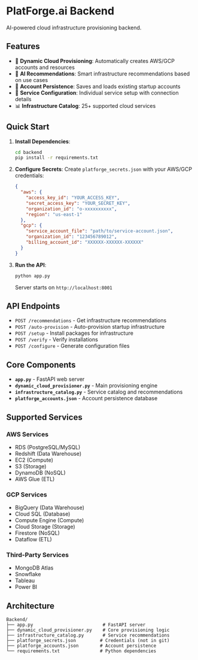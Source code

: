 # PlatForge.ai Backend

AI-powered cloud infrastructure provisioning backend.

## Features

- 🚀 **Dynamic Cloud Provisioning**: Automatically creates AWS/GCP accounts and resources
- 🤖 **AI Recommendations**: Smart infrastructure recommendations based on use cases
- 💾 **Account Persistence**: Saves and loads existing startup accounts
- 🔧 **Service Configuration**: Individual service setup with connection details
- 📊 **Infrastructure Catalog**: 25+ supported cloud services

## Quick Start

1. **Install Dependencies**:
   ```bash
   cd backend
   pip install -r requirements.txt
   ```

2. **Configure Secrets**:
   Create `platforge_secrets.json` with your AWS/GCP credentials:
   ```json
   {
     "aws": {
       "access_key_id": "YOUR_ACCESS_KEY",
       "secret_access_key": "YOUR_SECRET_KEY",
       "organization_id": "o-xxxxxxxxxx",
       "region": "us-east-1"
     },
     "gcp": {
       "service_account_file": "path/to/service-account.json",
       "organization_id": "123456789012",
       "billing_account_id": "XXXXXX-XXXXXX-XXXXXX"
     }
   }
   ```

3. **Run the API**:
   ```bash
   python app.py
   ```

   Server starts on `http://localhost:8001`

## API Endpoints

- `POST /recommendations` - Get infrastructure recommendations
- `POST /auto-provision` - Auto-provision startup infrastructure
- `POST /setup` - Install packages for infrastructure
- `POST /verify` - Verify installations
- `POST /configure` - Generate configuration files

## Core Components

- **`app.py`** - FastAPI web server
- **`dynamic_cloud_provisioner.py`** - Main provisioning engine
- **`infrastructure_catalog.py`** - Service catalog and recommendations
- **`platforge_accounts.json`** - Account persistence database

## Supported Services

### AWS Services
- RDS (PostgreSQL/MySQL)
- Redshift (Data Warehouse)
- EC2 (Compute)
- S3 (Storage)
- DynamoDB (NoSQL)
- AWS Glue (ETL)

### GCP Services
- BigQuery (Data Warehouse)
- Cloud SQL (Database)
- Compute Engine (Compute)
- Cloud Storage (Storage)
- Firestore (NoSQL)
- Dataflow (ETL)

### Third-Party Services
- MongoDB Atlas
- Snowflake
- Tableau
- Power BI

## Architecture

```
Backend/
├── app.py                          # FastAPI server
├── dynamic_cloud_provisioner.py    # Core provisioning logic
├── infrastructure_catalog.py       # Service recommendations
├── platforge_secrets.json         # Credentials (not in git)
├── platforge_accounts.json        # Account persistence
└── requirements.txt               # Python dependencies
```